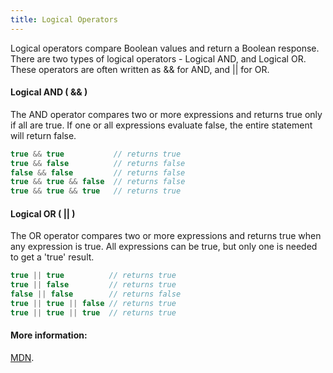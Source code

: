 ```yaml
---
title: Logical Operators
---
```

Logical operators compare Boolean values and return a Boolean response.  There are two types of logical operators - Logical AND, and Logical OR. These operators are often written as && for AND, and || for OR.

#### Logical AND ( && )

The AND operator compares two or more expressions and returns true only if all are true.  If one or all expressions evaluate false, the entire statement will return false.  
```js
true && true           // returns true
true && false          // returns false
false && false         // returns false
true && true && false  // returns false
true && true && true   // returns true
```

#### Logical OR ( || )

The OR operator compares two or more expressions and returns true when any expression is true.  All expressions can be true, but only one is needed to get a 'true' result.  
```js
true || true          // returns true
true || false         // returns true
false || false        // returns false
true || true || false // returns true
true || true || true  // returns true

```

#### More information:

[MDN](https://developer.mozilla.org/en-US/docs/Web/JavaScript/Reference/Operators/Logical_Operators).
